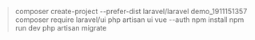 > composer create-project --prefer-dist laravel/laravel demo_1911151357
> composer require laravel/ui
> php artisan ui vue --auth
> npm install 
> npm run dev
> php artisan migrate
